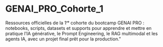 # GENAI_PRO_Cohorte_1
Ressources officielles de la 1ʳᵉ cohorte du bootcamp GENAI PRO : notebooks, scripts, datasets et supports pour apprendre et mettre en pratique l’IA générative, le Prompt Engineering, le RAG multimodal et les agents IA, avec un projet final prêt pour la production."
